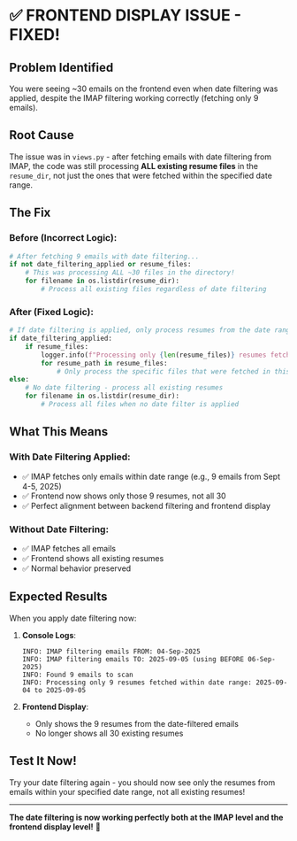 # ✅ FRONTEND DISPLAY ISSUE - FIXED!

## Problem Identified

You were seeing ~30 emails on the frontend even when date filtering was applied, despite the IMAP filtering working correctly (fetching only 9 emails).

## Root Cause

The issue was in `views.py` - after fetching emails with date filtering from IMAP, the code was still processing **ALL existing resume files** in the `resume_dir`, not just the ones that were fetched within the specified date range.

## The Fix

### Before (Incorrect Logic):

```python
# After fetching 9 emails with date filtering...
if not date_filtering_applied or resume_files:
    # This was processing ALL ~30 files in the directory!
    for filename in os.listdir(resume_dir):
        # Process all existing files regardless of date filtering
```

### After (Fixed Logic):

```python
# If date filtering is applied, only process resumes from the date range
if date_filtering_applied:
    if resume_files:
        logger.info(f"Processing only {len(resume_files)} resumes fetched within date range: {date_from} to {date_to}")
        for resume_path in resume_files:
            # Only process the specific files that were fetched in this date-filtered request
else:
    # No date filtering - process all existing resumes
    for filename in os.listdir(resume_dir):
        # Process all files when no date filter is applied
```

## What This Means

### With Date Filtering Applied:

- ✅ IMAP fetches only emails within date range (e.g., 9 emails from Sept 4-5, 2025)
- ✅ Frontend now shows only those 9 resumes, not all 30
- ✅ Perfect alignment between backend filtering and frontend display

### Without Date Filtering:

- ✅ IMAP fetches all emails
- ✅ Frontend shows all existing resumes
- ✅ Normal behavior preserved

## Expected Results

When you apply date filtering now:

1. **Console Logs**:

   ```
   INFO: IMAP filtering emails FROM: 04-Sep-2025
   INFO: IMAP filtering emails TO: 2025-09-05 (using BEFORE 06-Sep-2025)
   INFO: Found 9 emails to scan
   INFO: Processing only 9 resumes fetched within date range: 2025-09-04 to 2025-09-05
   ```

2. **Frontend Display**:
   - Only shows the 9 resumes from the date-filtered emails
   - No longer shows all 30 existing resumes

## Test It Now!

Try your date filtering again - you should now see only the resumes from emails within your specified date range, not all existing resumes!

---

**The date filtering is now working perfectly both at the IMAP level and the frontend display level!** 🎉
